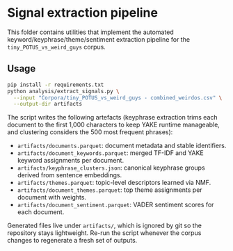 # Signal extraction pipeline

This folder contains utilities that implement the automated keyword/keyphrase/theme/sentiment
extraction pipeline for the `tiny_POTUS_vs_weird_guys` corpus.

## Usage

```bash
pip install -r requirements.txt
python analysis/extract_signals.py \
  --input "Corpora/tiny_POTUS_vs_weird_guys - combined_weirdos.csv" \
  --output-dir artifacts
```

The script writes the following artefacts (keyphrase extraction trims each document to the
first 1,000 characters to keep YAKE runtime manageable, and clustering considers the 500
most frequent phrases):

- `artifacts/documents.parquet`: document metadata and stable identifiers.
- `artifacts/document_keywords.parquet`: merged TF-IDF and YAKE keyword assignments per document.
- `artifacts/keyphrase_clusters.json`: canonical keyphrase groups derived from sentence embeddings.
- `artifacts/themes.parquet`: topic-level descriptors learned via NMF.
- `artifacts/document_themes.parquet`: top theme assignments per document with weights.
- `artifacts/document_sentiment.parquet`: VADER sentiment scores for each document.

Generated files live under `artifacts/`, which is ignored by git so the repository stays lightweight.
Re-run the script whenever the corpus changes to regenerate a fresh set of outputs.
